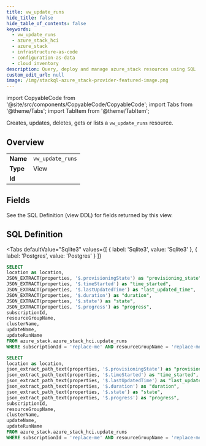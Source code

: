 ```yaml
--- 
title: vw_update_runs
hide_title: false
hide_table_of_contents: false
keywords:
  - vw_update_runs
  - azure_stack_hci
  - azure_stack
  - infrastructure-as-code
  - configuration-as-data
  - cloud inventory
description: Query, deploy and manage azure_stack resources using SQL
custom_edit_url: null
image: /img/stackql-azure_stack-provider-featured-image.png
---
```


import CopyableCode from '@site/src/components/CopyableCode/CopyableCode';
import Tabs from '@theme/Tabs';
import TabItem from '@theme/TabItem';

Creates, updates, deletes, gets or lists a <code>vw_update_runs</code> resource.

## Overview
<table><tbody>
<tr><td><b>Name</b></td><td><code>vw_update_runs</code></td></tr>
<tr><td><b>Type</b></td><td>View</td></tr>
<tr><td><b>Id</b></td><td><CopyableCode code="azure_stack.azure_stack_hci.vw_update_runs" /></td></tr>
</tbody></table>

## Fields

See the SQL Definition (view DDL) for fields returned by this view.

## SQL Definition

<Tabs
defaultValue="Sqlite3"
values={[
{ label: 'Sqlite3', value: 'Sqlite3' },
{ label: 'Postgres', value: 'Postgres' }
]}
>
<TabItem value="Sqlite3">

```sql
SELECT
location as location,
JSON_EXTRACT(properties, '$.provisioningState') as "provisioning_state",
JSON_EXTRACT(properties, '$.timeStarted') as "time_started",
JSON_EXTRACT(properties, '$.lastUpdatedTime') as "last_updated_time",
JSON_EXTRACT(properties, '$.duration') as "duration",
JSON_EXTRACT(properties, '$.state') as "state",
JSON_EXTRACT(properties, '$.progress') as "progress",
subscriptionId,
resourceGroupName,
clusterName,
updateName,
updateRunName
FROM azure_stack.azure_stack_hci.update_runs
WHERE subscriptionId = 'replace-me' AND resourceGroupName = 'replace-me' AND clusterName = 'replace-me' AND updateName = 'replace-me';
```

</TabItem>
<TabItem value="Postgres">

```sql
SELECT
location as location,
json_extract_path_text(properties, '$.provisioningState') as "provisioning_state",
json_extract_path_text(properties, '$.timeStarted') as "time_started",
json_extract_path_text(properties, '$.lastUpdatedTime') as "last_updated_time",
json_extract_path_text(properties, '$.duration') as "duration",
json_extract_path_text(properties, '$.state') as "state",
json_extract_path_text(properties, '$.progress') as "progress",
subscriptionId,
resourceGroupName,
clusterName,
updateName,
updateRunName
FROM azure_stack.azure_stack_hci.update_runs
WHERE subscriptionId = 'replace-me' AND resourceGroupName = 'replace-me' AND clusterName = 'replace-me' AND updateName = 'replace-me';
```

</TabItem>
</Tabs>
